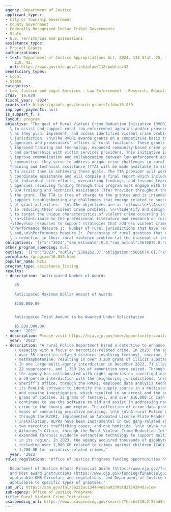 ```yaml
---
agency: Department of Justice
applicant_types:
- City or Township Government
- County Government
- Federally Recognized Indian Tribal Governments
- State
- U.S. Territories and possessions
assistance_types:
- Project Grants
authorizations:
- text: Department of Justice Appropriations Act, 2024. 138 Stat. 25, 147. Pub. L.
    118, 42.
  url: https://www.govinfo.gov/link/plaw/118/public/42
beneficiary_types:
- Local
- State
categories:
- Law, Justice and Legal Services - Law Enforcement - Research, Education, Training
cfda: '16.039'
fiscal_year: '2024'
grants_url: https://grants.gov/search-grants?cfda=16.039
improper_payments: null
is_subpart_f: 1
layout: program
objective: "The goal of Rural Violent Crime Reduction Initiative (RVCRI) program is\
  \ to assist and support rural law enforcement agencies and/or prosecutors’ offices\
  \ as they plan, implement, and assess identified violent crime problems in their\
  \ jurisdiction. \n\nThe RVCRI awards grants on a competitive basis to law enforcement\
  \ agencies and prosecutors’ offices in rural locations. These grants will support\
  \ improved training and technology, expanded community-based crime prevention programs,\
  \ and partnerships with victim services providers. This initiative is intended to\
  \ improve communication and collaboration between law enforcement agencies and the\
  \ communities they serve to address unique crime challenges in rural areas.\n\n\
  Training and technical assistance (TTA) will be made available to site-based awardees\
  \ to assist them in achieving these goals. The TTA provider will work with BJA to\
  \ coordinate assistance and will compile a final report which includes an assessment\
  \ of individual site efforts, overarching findings, and lessons learned.\n\nAll\
  \ agencies receiving funding through this program must engage with the selected\
  \ BJA Training and Technical Assistance (TTA) Provider throughout the duration of\
  \ the grant. The TTA is free of charge to the grantee and is intended to provide\
  \ support troubleshooting any challenges that emerge related to successful implementation\
  \ of grant activities.  \n\nThe objectives are as follows:\n•\tAssist rural jurisdictions\
  \ in reducing their violent crime problems. \n•\tIdentify and design strategies\
  \ to target the unique characteristics of violent crime occurring in rural jurisdictions.\
  \ \n•\tContribute to the professional literature and research on rural violent crime.\n\
  •\tDevelop resources to support strategies that address violent crime challenges.\n\
  \nPerformance Measure 1:  Number of rural jurisdictions that have received funds;\
  \ and,\n\nPerformance Measure 2:  Percentage of rural grantees that experienced\
  \ a reduction in their rural violence problem (at the closeout of their award)."
obligations: '[{"x":"2023","sam_estimate":0.0,"sam_actual":5676074.0,"usa_spending_actual":5606074.0},{"x":"2024","sam_estimate":0.0,"sam_actual":7521833.0,"usa_spending_actual":7962945.23},{"x":"2025","sam_estimate":0.0,"sam_actual":0.0,"usa_spending_actual":-9620.66}]'
other_program_spending: null
outlays: '[{"x":"2023","outlay":2389262.37,"obligation":5606074.0},{"x":"2024","outlay":732314.99,"obligation":3555303.0},{"x":"2025","outlay":0.0,"obligation":0.0}]'
permalink: /program/16.039.html
popular_name: RVCI
program_type: assistance_listing
results:
- description: 'Anticipated Number of Awards

    45

    Anticipated Maximum Dollar Amount of Awards

    $150,000.00


    Anticipated Total Amount to be Awarded Under Solicitation

    $5,500,000.00'
  year: '2021'
- description: Please visit https://bja.ojp.gov/news/opportunity-available-rural-violent-crime-reduction-initiative
  year: '2022'
- description: "A rural Police Department hired a detective to enhance investigative\
    \ capacity with a focus on narcotics-related crime. In 2023, the agency conducted\
    \ over 35 narcotics-related seizures involving fentanyl, cocaine, heroin, and\
    \ methamphetamine, resulting in over 3,200 grams of illicit substances being recovered.\
    \ In one large multi-agency interdiction in December 2023, 71 illegal firearms,\
    \ 22 suppressors, and 1,350 lbs of ammunition were seized. Through this work,\
    \ the agency has collaborated with eight agencies on investigations, including\
    \ a 50-person interdiction with the neighboring jurisdictions. \n\n \n\n A rural\
    \ Sheriff’s Office, through the RVCRI, employed data analysis technology and used\
    \ its PenLink software to identify the supply source in a multistate-wide fentanyl\
    \ and cocaine investigation, which resulted in an arrest and the seizure of 20\
    \ grams of cocaine, 12 grams of fentanyl, and over $16,000 in cash. The county\
    \ continues to use the software to aid and assist in addressing narcotics-related\
    \ crime in the county and region. The collection of crime data provides an advanced\
    \ means of conducting proactive policing. \n\n \n\nA rural Police Department,\
    \ through the RVCRI, implemented an Automated License Plate Reader program. Since\
    \ installation, ALPRs have been instrumental in two gang-related shooting cases,\
    \ two narcotics trafficking cases, and one homicide. \n\n \n\nA rural District\
    \ Attorney’s Office, through the Rural Violent Crime Reduction Initiative, has\
    \ expanded forensic evidence extraction technology to support multiple counties\
    \ in its region. In 2023, the agency acquired thousands of gigabytes of data,\
    \ including over 1,000 GB related to crimes against children (CAC) cases and over\
    \ 1,700 GB for narcotics-related crimes."
  year: '2023'
rules_regulations: 'Office of Justice Programs funding opportunities https://www.ojp.gov/funding/explore/current-funding-opportunities

  Department of Justice Grants Financial Guide (https://www.ojp.gov/funding/financialguidedoj/overview)
  and Post award Instructions (https://www.ojp.gov/funding/financialguidedoj/iii-postaward-requirements),
  applicable OMB Circulars and regulations, and Department of Justice regulations
  applicable to specific types of grantees.'
sam_url: https://sam.gov/fal/5e225ac1344e4e5ea93799fd2f74344d/view
sub-agency: Office of Justice Programs
title: Rural Violent Crime Initiative
usaspending_url: https://www.usaspending.gov/search/?hash=518c2f874d5dfc3f35d11ab440136483
---
```

